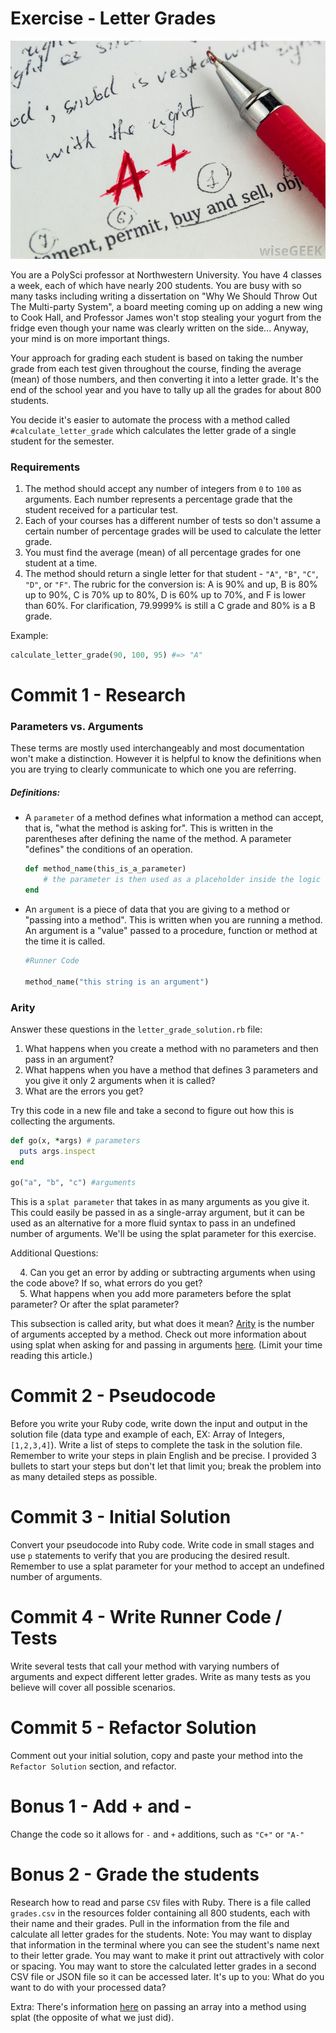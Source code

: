 # Exercise - Letter Grades

![grading papers](resources/Grading-Papers.jpg)

You are a PolySci professor at Northwestern University. You have 4 classes a week, each of which have nearly 200 students. You are busy with so many tasks including writing a dissertation on "Why We Should Throw Out The Multi-party System", a board meeting coming up on adding a new wing to Cook Hall, and Professor James won't stop stealing your yogurt from the fridge even though your name was clearly written on the side... Anyway, your mind is on more important things. 

Your approach for grading each student is based on taking the number grade from each test given throughout the course, finding the average (mean) of those numbers, and then converting it into a letter grade. It's the end of the school year and you have to tally up all the grades for about 800 students.

You decide it's easier to automate the process with a method called `#calculate_letter_grade` which calculates the letter grade of a single student for the semester. 

### Requirements

1. The method should accept any number of integers from `0` to `100` as arguments. Each number represents a percentage grade that the student received for a particular test.
2. Each of your courses has a different number of tests so don't assume a certain number of percentage grades will be used to calculate the letter grade.
3. You must find the average (mean) of all percentage grades for one student at a time.
3. The method should return a single letter for that student - `"A"`, `"B"`, `"C"`, `"D"`, or `"F"`. The rubric for the conversion is: A is 90% and up, B is 80% up to 90%, C is 70% up to 80%, D is 60% up to 70%, and F is lower than 60%. For clarification, 79.9999% is still a C grade and 80% is a B grade.

Example: 

```ruby
calculate_letter_grade(90, 100, 95) #=> "A"
```

# Commit 1 - Research

### Parameters vs. Arguments

These terms are mostly used interchangeably and most documentation won't make a distinction. However it is helpful to know the definitions when you are trying to clearly communicate to which one you are referring. 

##### Definitions:

- A `parameter` of a method defines what information a method can accept, that is, "what the method is asking for". This is written in the parentheses after defining the name of the method. A parameter "defines" the conditions of an operation.

    ```ruby
    def method_name(this_is_a_parameter)
    	# the parameter is then used as a placeholder inside the logic of the method.
    end
    ```
    

- An `argument` is a piece of data that you are giving to a method or "passing into a method". This is written when you are running a method. An argument is a "value" passed to a procedure, function or method at the time it is called.

    ```ruby
    #Runner Code
    
    method_name("this string is an argument")
    ```

### Arity

Answer these questions in the `letter_grade_solution.rb` file:

1. What happens when you create a method with no parameters and then pass in an argument?
2. What happens when you have a method that defines 3 parameters and you give it only 2 arguments when it is called?
3. What are the errors you get?

Try this code in a new file and take a second to figure out how this is collecting the arguments.

```ruby
def go(x, *args) # parameters
  puts args.inspect
end

go("a", "b", "c") #arguments
```
This is a `splat parameter` that takes in as many arguments as you give it. This could easily be passed in as a single-array argument, but it can be used as an alternative for a more fluid syntax to pass in an undefined number of arguments. We'll be using the splat parameter for this exercise.

Additional Questions: 

<span style="margin-left: 15px;">4.  Can you get an error by adding or subtracting arguments when using the code above? If so, what errors do you get? <br>
<span style="margin-left: 15px;">5.  What happens when you add more parameters before the splat parameter? Or after the splat parameter?

This subsection is called arity, but what does it mean? [Arity](https://ruby-doc.org/core-2.4.0/Method.html#method-i-arity) is the number of arguments accepted by a method. Check out more information about using splat when asking for and passing in arguments [here](http://blog.honeybadger.io/ruby-splat-array-manipulation-destructuring/). (Limit your time reading this article.)

# Commit 2 - Pseudocode

Before you write your Ruby code, write down the input and output in the solution file (data type and example of each, EX: Array of Integers, `[1,2,3,4]`). Write a list of steps to complete the task in the solution file. Remember to write your steps in plain English and be precise. I provided 3 bullets to start your steps but don't let that limit you; break the problem into as many detailed steps as possible.

# Commit 3 - Initial Solution

Convert your pseudocode into Ruby code. Write code in small stages and use `p` statements to verify that you are producing the desired result. Remember to use a splat parameter for your method to accept an undefined number of arguments.

# Commit 4 - Write Runner Code / Tests

Write several tests that call your method with varying numbers of arguments and expect different letter grades. Write as many tests as you believe will cover all possible scenarios.

# Commit 5 - Refactor Solution

Comment out your initial solution, copy and paste your method into the `Refactor Solution` section, and refactor.

# Bonus 1 - Add + and -

Change the code so it allows for `-` and `+` additions, such as `"C+"` or `"A-"`

# Bonus 2 - Grade the students

Research how to read and parse `CSV` files with Ruby. There is a file called `grades.csv` in the resources folder containing all 800 students, each with their name and their grades. Pull in the information from the file and calculate all letter grades for the students. Note: You may want to display that information in the terminal where you can see the student's name next to their letter grade. You may want to make it print out attractively with color or spacing. You may want to store the calculated letter grades in a second CSV file or JSON file so it can be accessed later. It's up to you: What do you want to do with your processed data?

Extra: There's information [here](http://blog.honeybadger.io/ruby-splat-array-manipulation-destructuring#using-an-array-to-pass-multiple-arguments) on passing an array into a method using splat (the opposite of what we just did).


